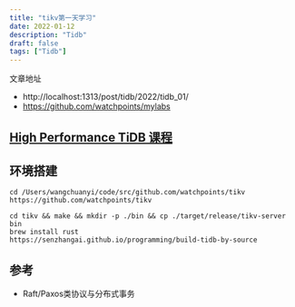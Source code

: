 ```yaml
---
title: "tikv第一天学习"
date: 2022-01-12
description: "Tidb"
draft: false
tags: ["Tidb"]
---
```

文章地址

- http://localhost:1313/post/tidb/2022/tidb_01/
- https://github.com/watchpoints/mylabs



##  [High Performance TiDB 课程](https://zhuanlan.zhihu.com/p/179245036)



## 环境搭建



~~~
cd /Users/wangchuanyi/code/src/github.com/watchpoints/tikv
https://github.com/watchpoints/tikv

cd tikv && make && mkdir -p ./bin && cp ./target/release/tikv-server bin
brew install rust
https://senzhangai.github.io/programming/build-tidb-by-source

~~~









## 参考

- Raft/Paxos类协议与分布式事务





